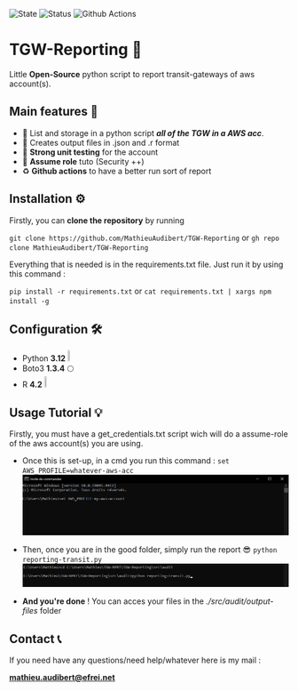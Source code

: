 ![State](https://img.shields.io/badge/State-On_Date-green)
![Status](https://img.shields.io/badge/Status-Draft-orange)
![Github Actions](https://img.shields.io/badge/Github_Actions-Unverified_%E2%9D%8C-red)

# TGW-Reporting 🔌
Little **Open-Source** python script to report transit-gateways of aws account(s).

## Main features 🧙
- 📑 List and storage in a python script ***all of the TGW in a AWS acc***. 
- 📁 Creates output files in .json and .r format 
- 💭 **Strong unit testing** for the account 
- 🔑 **Assume role** tuto (Security ++) 
- ♻️ **Github actions** to have a better run sort of report 

## Installation ⚙️
Firstly, you can **clone the repository** by running 

`git clone https://github.com/MathieuAudibert/TGW-Reporting` or `gh repo clone MathieuAudibert/TGW-Reporting`

Everything that is needed is in the requirements.txt file. Just run it by using this command :

`pip install -r requirements.txt` or `cat requirements.txt | xargs npm install -g`

## Configuration 🛠
- Python **3.12** <img src="https://upload.wikimedia.org/wikipedia/commons/thumb/c/c3/Python-logo-notext.svg/1869px-Python-logo-notext.svg.png"  width="2%" height="2%">
- Boto3 **1.3.4** 🌕
- R **4.2** <img src="https://upload.wikimedia.org/wikipedia/commons/thumb/1/1b/R_logo.svg/1280px-R_logo.svg.png"  width="2%" height="2%">

## Usage Tutorial 💡
Firstly, you must have a get_credentials.txt script wich will do a assume-role of the aws account(s) you are using. 

- Once this is set-up, in a cmd you run this command : `set AWS_PROFILE=whatever-aws-acc`
![set-aws-profile](./images/set-aws-profile.png)

- Then, once you are in the good folder, simply run the report 😎 `python reporting-transit.py`
![run-report](./images/run-report.png)

- **And you're done** ! You can acces your files in the *./src/audit/output-files* folder

## Contact 📞
If you need have any questions/need help/whatever here is my mail :

<ins> **mathieu.audibert@efrei.net** </ins>
